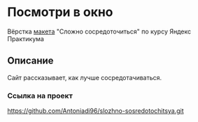 # Посмотри в окно
Вёрстка [макета](https://www.figma.com/file/lCqDbWjgllgJtb2hmCqfyX/%236-Сложно-сосредоточиться?type=design&node-id=0-1&t=APAUXUcSQ3Pijp4O-0) "Сложно сосредоточиться" по курсу Яндекс Практикума

## Описание
Сайт рассказывает, как лучше сосредотачиваться.

### Ссылка на проект
https://github.com/Antoniadi96/slozhno-sosredotochitsya.git
